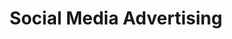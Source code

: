 ---
title: Social Media Advertising
description: DigitalDigital Social Media Advertising
listing:
  title: Social Media Advertising
  description: Deploy and optimize your social media buying to increase your digital sales.
---